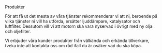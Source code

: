 Produkter

För att få ut det mesta av våra tjänster rekommenderar vi att ni, beroende på vilka tjänster ni vill ha utförda, ersätter ljuddämpare, katalysator och luftfilter. Dessutom vill vi att motorn ska vara nyservad i övrigt med ny olja och oljefilter.  

Vi erbjuder våra kunder produkter från välkända och erkända tillverkare, tveka inte att kontakta oss om råd ifall du är osäker vad du ska köpa.
